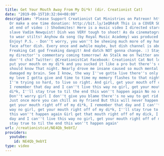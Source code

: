```yaml
---
title: Get Your Mouth Away From My Di*k! (dir. Creationist Cat)
date: "2019-09-15T10:32:04+08:00"
description: 'Please Support Creationist Cat Ministries on Patreon! http://bit.ly/1ASeYOt
  Or make a one time donation: http://bit.ly/1eQR4sR This is a COVER SONG BTW - link
  at end of video :) Shodomites! Here is a music video I directed starring my human
  slave Vadim Newquist! Dish was VERY tough to shoot! As da cinematographer I had
  to wear stilts! Anyhow da song (by Royal Music Academy) was produced by Noah Warner.
  Enjoy! P.S. - Don''t worry, you won''t be sheeing much more of my human slaves ugly
  face after dish. Every once and awhile maybe, but dish channel is about me, Creationist
  Freaking Cat god freaking dangit! And datch NOT gonna change. :) Stay tuned for
  my director''s commentary coming tomorrow! An Stalk me on Twitter and Facebook why
  don''t cha? Twitter: @CreationistCat Facebook: Creationist Cat Not long ago, you
  put your mouth on my di*k and you sucked it like a pro but there''s one thing you
  should know That night. Nearly drove me insane caused so much mental pain almost
  damaged my brain. See I know, the way I''ve gotta live there''s only one woman who''s
  my love I gotta give and time to time my memory flashes to that night, but girl
  I''m trying so hard, to live so right. And girl, get your mouth off of my di*k,
  I remember that day and I can''t live this way no girl, get your mouth off of my
  di*k, I''ll stay true to til the end this won''t happen again No no no no no (etc)
  Don''t worry girl I don''t give you blame there''s no way to get rid of my shame
  Just once more you can chill as my friend But this will never happen again Girl
  get your mouth right off of my di*k, I remember that day and I can''t live this
  way no girl, get your mouth right off of my di*k, I''ll stay true to til the end
  this won''t happen again Girl get that mouth right off of my dick, I remember that
  day and I can''t live this way no girl, get your mouth right off of my dick, I''ll
  stay true to til the end this won''t happen again'
url: /creationistcat/NE4Qb_9ebYI/
providers:
  youtube:
    id: NE4Qb_9ebYI
type: video
---
```

